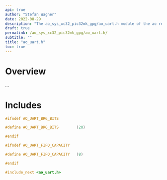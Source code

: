 ```yaml
---
api: true
author: "Stefan Wagner"
date: 2022-08-29
description: "The ao_sys_xc32_pic32mk_gpg/ao_uart.h module of the ao real-time operating system."
draft: true
permalink: /ao_sys_xc32_pic32mk_gpg/ao_uart.h/ 
subtitle: ""
title: "ao_uart.h"
toc: true
---
```


# Overview

...

# Includes

```c
#ifndef AO_UART_BRG_BITS

#define AO_UART_BRG_BITS        (20)

#endif

#ifndef AO_UART_FIFO_CAPACITY

#define AO_UART_FIFO_CAPACITY   (8)

#endif

#include_next <ao_uart.h>

```
